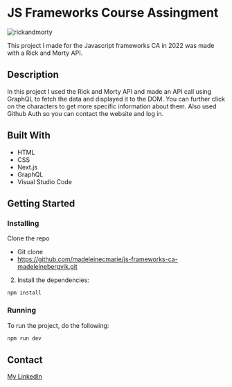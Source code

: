 





# JS Frameworks Course Assingment

![rickandmorty](https://user-images.githubusercontent.com/69841827/172651025-dc139531-d02b-4724-a632-1d2f1896c80c.png)

 This project I made for the Javascript frameworks CA in 2022 was made with a Rick and Morty API. 

## Description

In this project I used the Rick and Morty API and made an API call using GraphQL to fetch the data and displayed it to the DOM. You can further click on the characters to get more specific information about them. Also used Github Auth so you can contact the website and log in. 

## Built With

- HTML
- CSS
- Next.js
- GraphQL
- Visual Studio Code

## Getting Started

### Installing

Clone the repo
- Git clone
- https://github.com/madeleinecmarie/js-frameworks-ca-madeleinebergvik.git


2. Install the dependencies:

```
npm install
```

### Running

To run the project, do the following: 

```bash
npm run dev
```

## Contact

[My LinkedIn](https://www.linkedin.com/in/madeleine-bergvik-276b6b20a/)
